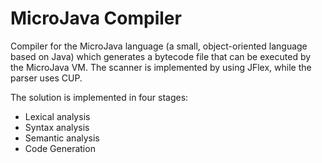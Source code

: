 # MicroJava Compiler
Compiler for the MicroJava language (a small, object-oriented language based on Java) which generates a bytecode file that can be executed by the MicroJava VM. The scanner is implemented by using JFlex, while the parser uses CUP.

The solution is implemented in four stages:
- Lexical analysis
- Syntax analysis
- Semantic analysis
- Code Generation
